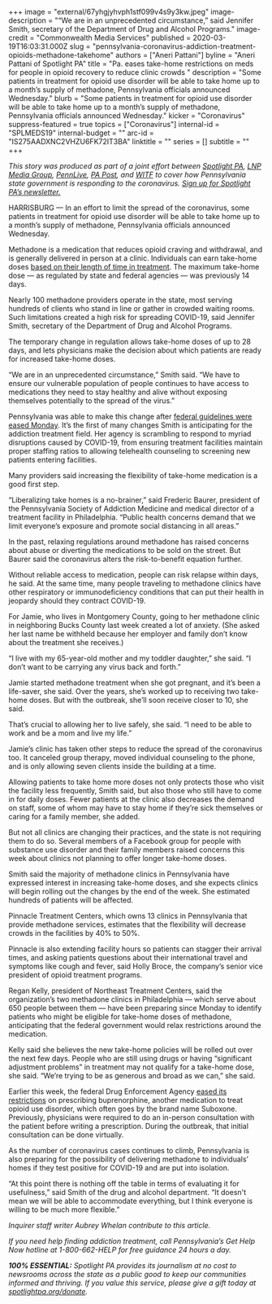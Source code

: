 +++
image = "external/67yhgjyhvph1stf099v4s9y3kw.jpeg"
image-description = "“We are in an unprecedented circumstance,” said Jennifer Smith, secretary of the Department of Drug and Alcohol Programs."
image-credit = "Commonwealth Media Services"
published = 2020-03-19T16:03:31.000Z
slug = "pennsylvania-coronavirus-addiction-treatment-opioids-methadone-takehome"
authors = ["Aneri Pattani"]
byline = "Aneri Pattani of Spotlight PA"
title = "Pa. eases take-home restrictions on meds for people in opioid recovery to reduce clinic crowds "
description = "Some patients in treatment for opioid use disorder will be able to take home up to a month’s supply of methadone, Pennsylvania officials announced Wednesday."
blurb = "Some patients in treatment for opioid use disorder will be able to take home up to a month’s supply of methadone, Pennsylvania officials announced Wednesday."
kicker = "Coronavirus"
suppress-featured = true
topics = ["Coronavirus"]
internal-id = "SPLMEDS19"
internal-budget = ""
arc-id = "IS275AADXNC2VHZU6FK72IT3BA"
linktitle = ""
series = []
subtitle = ""
+++

<i>This story was produced as part of a joint effort between </i><a href="https://www.spotlightpa.org/"><i>Spotlight PA</i></a><i>, </i><a href="https://lancasteronline.com/"><i>LNP Media Group</i></a><i>, </i><a href="https://www.pennlive.com/"><i>PennLive</i></a><i>, </i><a href="https://papost.org/"><i>PA Post</i></a><i>, and </i><a href="https://www.witf.org/"><i>WITF</i></a><i> to cover how Pennsylvania state government is responding to the coronavirus. </i><a href="https://www.spotlightpa.org/newsletters"><i>Sign up for Spotlight PA’s newsletter.</i></a>

HARRISBURG — In an effort to limit the spread of the coronavirus, some patients in treatment for opioid use disorder will be able to take home up to a month’s supply of methadone, Pennsylvania officials announced Wednesday.

Methadone is a medication that reduces opioid craving and withdrawal, and is generally delivered in person at a clinic. Individuals can earn take-home doses <a href="https://www.samhsa.gov/medication-assisted-treatment/opioid-treatment-programs/submit-exception-request#exception-request-1">based on their length of time in treatment</a>. The maximum take-home dose — as regulated by state and federal agencies — was previously 14 days.

Nearly 100 methadone providers operate in the state, most serving hundreds of clients who stand in line or gather in crowded waiting rooms. Such limitations created a high risk for spreading COVID-19, said Jennifer Smith, secretary of the Department of Drug and Alcohol Programs.

The temporary change in regulation allows take-home doses of up to 28 days, and lets physicians make the decision about which patients are ready for increased take-home doses.

“We are in an unprecedented circumstance,” Smith said. “We have to ensure our vulnerable population of people continues to have access to medications they need to stay healthy and alive without exposing themselves potentially to the spread of the virus.”

Pennsylvania was able to make this change after <a href="https://www.samhsa.gov/sites/default/files/otp-guidance-20200316.pdf">federal guidelines were eased Monday</a>. It’s the first of many changes Smith is anticipating for the addiction treatment field. Her agency is scrambling to respond to myriad disruptions caused by COVID-19, from ensuring treatment facilities maintain proper staffing ratios to allowing telehealth counseling to screening new patients entering facilities.

Many providers said increasing the flexibility of take-home medication is a good first step.

<script src="https://www.spotlightpa.org/embed.js" async></script><div data-spl-embed-version="1" data-spl-src="https://www.spotlightpa.org/embeds/donate/"></div>

“Liberalizing take homes is a no-brainer,” said Frederic Baurer, president of the Pennsylvania Society of Addiction Medicine and medical director of a treatment facility in Philadelphia. “Public health concerns demand that we limit everyone’s exposure and promote social distancing in all areas.”

In the past, relaxing regulations around methadone has raised concerns about abuse or diverting the medications to be sold on the street. But Baurer said the coronavirus alters the risk-to-benefit equation further.

Without reliable access to medication, people can risk relapse within days, he said. At the same time, many people traveling to methadone clinics have other respiratory or immunodeficiency conditions that can put their health in jeopardy should they contract COVID-19.

For Jamie, who lives in Montgomery County, going to her methadone clinic in neighboring Bucks County last week created a lot of anxiety. (She asked her last name be withheld because her employer and family don’t know about the treatment she receives.)

“I live with my 65-year-old mother and my toddler daughter,” she said. “I don’t want to be carrying any virus back and forth.”

Jamie started methadone treatment when she got pregnant, and it’s been a life-saver, she said. Over the years, she’s worked up to receiving two take-home doses. But with the outbreak, she’ll soon receive closer to 10, she said.

That’s crucial to allowing her to live safely, she said. “I need to be able to work and be a mom and live my life.”

Jamie’s clinic has taken other steps to reduce the spread of the coronavirus too. It canceled group therapy, moved individual counseling to the phone, and is only allowing seven clients inside the building at a time.

<script src="https://www.spotlightpa.org/embed.js" async></script><div data-spl-embed-version="1" data-spl-src="https://www.spotlightpa.org/embeds/newsletter/"></div>

Allowing patients to take home more doses not only protects those who visit the facility less frequently, Smith said, but also those who still have to come in for daily doses. Fewer patients at the clinic also decreases the demand on staff, some of whom may have to stay home if they’re sick themselves or caring for a family member, she added.

But not all clinics are changing their practices, and the state is not requiring them to do so. Several members of a Facebook group for people with substance use disorder and their family members raised concerns this week about clinics not planning to offer longer take-home doses.

Smith said the majority of methadone clinics in Pennsylvania have expressed interest in increasing take-home doses, and she expects clinics will begin rolling out the changes by the end of the week. She estimated hundreds of patients will be affected.

Pinnacle Treatment Centers, which owns 13 clinics in Pennsylvania that provide methadone services, estimates that the flexibility will decrease crowds in the facilities by 40% to 50%.

Pinnacle is also extending facility hours so patients can stagger their arrival times, and asking patients questions about their international travel and symptoms like cough and fever, said Holly Broce, the company’s senior vice president of opioid treatment programs.

Regan Kelly, president of Northeast Treatment Centers, said the organization’s two methadone clinics in Philadelphia — which serve about 650 people between them — have been preparing since Monday to identify patients who might be eligible for take-home doses of methadone, anticipating that the federal government would relax restrictions around the medication.

Kelly said she believes the new take-home policies will be rolled out over the next few days. People who are still using drugs or having “significant adjustment problems” in treatment may not qualify for a take-home dose, she said. “We’re trying to be as generous and broad as we can,” she said.

Earlier this week, the federal Drug Enforcement Agency <a href="https://www.deadiversion.usdoj.gov/coronavirus.html">eased its restrictions</a> on prescribing buprenorphine, another medication to treat opioid use disorder, which often goes by the brand name Suboxone. Previously, physicians were required to do an in-person consultation with the patient before writing a prescription. During the outbreak, that initial consultation can be done virtually.

As the number of coronavirus cases continues to climb, Pennsylvania is also preparing for the possibility of delivering methadone to individuals’ homes if they test positive for COVID-19 and are put into isolation.

“At this point there is nothing off the table in terms of evaluating it for usefulness,” said Smith of the drug and alcohol department. “It doesn't mean we will be able to accommodate everything, but I think everyone is willing to be much more flexible.”

<i>Inquirer staff writer Aubrey Whelan contribute to this article. </i>

<i>If you need help finding addiction treatment, call Pennsylvania’s Get Help Now hotline at 1-800-662-HELP for free guidance 24 hours a day.</i>

<i><b>100% ESSENTIAL:</b></i><i> Spotlight PA provides its journalism at no cost to newsrooms across the state as a public good to keep our communities informed and thriving. If you value this service, please give a gift today at </i><a href="https://www.spotlightpa.org/donate"><i>spotlightpa.org/donate</i></a><i>.</i>

<script src="https://www.spotlightpa.org/embed.js" async></script><div data-spl-embed-version="1" data-spl-src="https://www.spotlightpa.org/embeds/tips/?tip_text=Do%20you%20have%20a%20tip%20about%20%3Cb%3Ehow%20Pa.'s%20government%20is%20responding%20to%20the%20coronavirus%3C%2Fb%3E%3F%20Tell%20us."></div>
